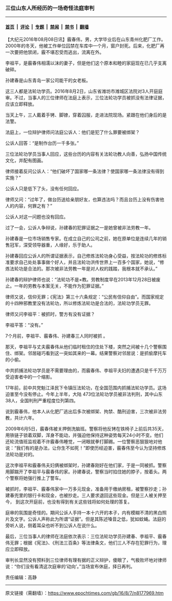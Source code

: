### 三位山东人所经历的一场奇怪法庭审判

---

#### [首页](../../../..?n8177969) &nbsp;|&nbsp; [评论](../../../../../epoch-comment?n8177969) &nbsp;|&nbsp; [专题](../../../../../epoch-special?n8177969) &nbsp;|&nbsp; [禁闻](../../../../../epoch-news?n8177969) &nbsp;|&nbsp; [禁书](../../../../../books?n8177969) &nbsp;|&nbsp; [翻墙](https://github.com/gfw-breaker/nogfw/blob/master/README.md?n8177969)


<div class="post_content" id="artbody" itemprop="articleBody">
 <!-- article content begin -->
 <p>
  【大纪元2016年08月08日讯】霰春伟，男，大学毕业后在山东青州化肥厂工作。2000年的冬天，他被工作单位囚禁在车库中一个月，窗户封死。后来，化肥厂再一次要把他禁闭，霰不堪忍受而逃出，流离在外。
 </p>
 <p>
  李祖平，是霰春伟相濡以沫的妻子，但是他们这个原本和睦的家庭现在已几乎支离破碎。
 </p>
 <p>
  孙建春是山东青岛一家公司能干的女老板。
 </p>
 <p>
  这三人都是法轮功学员。2016年8月2日，山东省潍坊市潍城区法院对3人开庭庭审。不过，当事人的三位律师在法庭上表示，三位法轮功学员被抓没有法律证据，应该立即释放。
 </p>
 <p>
  当天上午，三人戴着手铐、脚镣，穿着囚服，走进法院现场。紧跟在他们身后的是法警。
 </p>
 <p>
  法庭上，一位辩护律师问法庭公诉人：他们是犯了什么罪要被绑架？
 </p>
 <p>
  公诉人回答：“是制作台历一千多张。”
 </p>
 <p>
  三位法轮功学员当事人回应，这些台历的内容有关法轮功教人向善，弘扬中国传统文化，并配有图画。
 </p>
 <p>
  律师接着反问公诉人：“他们破坏了国家哪一条法律？使国家哪一条法律没有得到实施？”
 </p>
 <p>
  公诉人只是低下了头，没有任何回应。
 </p>
 <p>
  律师又问：“过年了，做台历送给亲朋好友，也算违法吗？而且台历上没有伤害他人的内容，何罪之有？”
 </p>
 <p>
  公诉人对这一问题也没有回应。
 </p>
 <p>
  过了一会，公诉人争辩说，孙建春的犯罪证据之一是她曾被非法劳教一年。
 </p>
 <p>
  孙建春是一位市场销售专家。在成立自己的公司之前，她在原单位是连续几年的销售冠军，深受领导器重，人缘好，乐于助人。
 </p>
 <p>
  孙建春回应公诉人的所谓证据表示，自己修炼法轮功身心受益，按法轮功的修炼标准要求自己处处事事做个好人，并且法轮功洪传世界上一百多个国家，她说，“修炼法轮功是合法的。那次被非法劳教一年是对人权的践踏，我根本就不承认。”
 </p>
 <p>
  孙建春的辩护律师也说：“法轮功不是×教。劳教制度早在2013年12月28日被废止。一年的劳教与本案无关，不能作为犯罪证据。”
 </p>
 <p>
  律师又说，信仰无罪；《宪法》第三十六条规定：“公民有信仰自由”。而国家规定的十四种邪教里没有法轮功，所以修炼法轮功是合法的，法轮功学员无罪。
 </p>
 <p>
  律师又问李祖平：被抓时，警方有没有证据？
 </p>
 <p>
  李祖平答：“没有。”
 </p>
 <p>
  7个月前，李祖平、霰春伟、孙建春三人同时被抓 。
 </p>
 <p>
  那天，李祖平与丈夫霰春伟从他们临时租住的住处下楼，突然之间被十几个警察围住、绑架。邻居碰巧看到这一突如其来的一幕。结果警察对邻居说：是抓偷摩托车的小偷。
 </p>
 <p>
  中共抓捕法轮功学员是不需要理由的，而霰春伟、李祖平夫妇的遭遇只是千千万万受迫害者中的一个缩影。
 </p>
 <p>
  17年前，前中共党魁江泽民下令镇压法轮功，在全国范围内抓捕法轮功学员。这场迫害至今没有停止。今年上半年，大陆 473位法轮功学员被非法判刑，其中山东38人，全国判刑严重程度位列第四。
 </p>
 <p>
  说到霰春伟，他本人从化肥厂逃出后多次被绑架、拘禁、酷刑迫害，三次被非法劳教，共计六年。
 </p>
 <p>
  2009年6月5日，霰春伟被关押倒洗脑班。警察将他反铐在铁椅子上前后共35天，用铁链子锁着双脚，浑身不能动，并强迫他保持这种姿势每天24小时不变。他们还轮流值班监视着不许霰春伟睡觉，一闭眼就拳打脚踢。一位警察恶狠狠地对他说：“我们有的是办法，让你生不如死！”即使历经迫害，霰春伟至今认为坚持修炼法轮功是对的。
 </p>
 <p>
  这次李祖平和霰春伟夫妇俩被绑架时，孙建春刚好在他们家，于是一同被抓。警察用脚踹开了李祖平与霰春伟的家。孙建春说，警察当时掐住她的脖子，按着头。两个警察将她强行推上了警车。
 </p>
 <p>
  被抓时，李祖平、霰春伟家中一万多元现金，准备用于缴纳房租，被警察抄走；孙建春兜里的银行卡和现金，也被抄走。三人要求退回这些现金。但是三人被关押至今， 到这次开庭前，也没有得到有关这些钱将如何处理的答复。
 </p>
 <p>
  庭审的氛围是奇怪的。期间公诉人手持一本十六开的本子，内有模糊不清的黑白照片及文字。公诉人声称此为所谓“证据”。但是其陈述嗓音之低，犹如蚊蝇。法庭的旁听人说，侧着耳朵也听不到公诉人在说什么。
 </p>
 <p>
  最后，三位当事人的律师在法庭依次表示：三位法轮功学员孙建春、李祖平、霰春伟无罪；根据《宪法》、《刑法三百条》等法律条文，他们三人不存在犯罪行为，理应立即释放。
 </p>
 <p>
  审判长显然没有预料到三位律师有理有据的正义辩护，傻眼了，气极败坏地对律师说：“你们没有看清这次庭审的‘动向’。”当场宣布休庭，择日再判。
 </p>
 <p>
  责任编辑：高静
 </p>
 <!-- article content end -->
 <div id="below_article_ad">
 </div>
</div>


---

原文链接（需翻墙）：https://www.epochtimes.com/gb/16/8/7/n8177969.htm